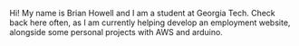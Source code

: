 Hi! My name is Brian Howell and I am a student at Georgia Tech.
Check back here often, as I am currently helping develop an employment website,
alongside some personal projects with AWS and arduino.

